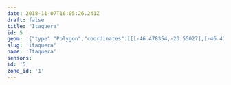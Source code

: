 ```yaml
---
date: 2018-11-07T16:05:26.241Z
draft: false
title: "Itaquera"
id: 5
geom: '{"type":"Polygon","coordinates":[[[-46.478354,-23.55027],[-46.471865,-23.550465],[-46.471518,-23.550363],[-46.470634,-23.550279],[-46.470571,-23.550319],[-46.47021,-23.550192],[-46.468512,-23.549955],[-46.467937,-23.549806],[-46.467927,-23.549864],[-46.46754,-23.549873],[-46.467314,-23.549754],[-46.466569,-23.549794],[-46.466331,-23.549741],[-46.466346,-23.549659],[-46.465414,-23.54952],[-46.46536,-23.549564],[-46.46402,-23.549],[-46.463794,-23.548956],[-46.463607,-23.548824],[-46.463312,-23.54923],[-46.462804,-23.549674],[-46.462839,-23.550271],[-46.463115,-23.550684],[-46.462205,-23.550483],[-46.460137,-23.551663],[-46.459934,-23.551411],[-46.451415,-23.556328],[-46.446428,-23.556496],[-46.445857,-23.556601],[-46.445272,-23.556426],[-46.445164,-23.55623],[-46.444978,-23.554746],[-46.445041,-23.552665],[-46.445199,-23.551963],[-46.445023,-23.548772],[-46.445588,-23.546184],[-46.441944,-23.543925],[-46.441635,-23.543786],[-46.441625,-23.543723],[-46.440849,-23.543251],[-46.440762,-23.543369],[-46.440343,-23.543212],[-46.440381,-23.543072],[-46.439241,-23.542885],[-46.439242,-23.542475],[-46.439653,-23.540649],[-46.43968,-23.540159],[-46.439477,-23.539449],[-46.438224,-23.537567],[-46.438057,-23.537185],[-46.438025,-23.53648],[-46.438174,-23.536001],[-46.438384,-23.535747],[-46.429527,-23.532759],[-46.430343,-23.530346],[-46.432275,-23.526362],[-46.43237,-23.526235],[-46.432458,-23.526294],[-46.432769,-23.525711],[-46.433067,-23.525381],[-46.43372,-23.524999],[-46.434218,-23.524875],[-46.434823,-23.524857],[-46.435693,-23.525037],[-46.437745,-23.525812],[-46.438402,-23.525938],[-46.438848,-23.525946],[-46.439254,-23.525879],[-46.441015,-23.525255],[-46.441909,-23.525118],[-46.442893,-23.525111],[-46.443692,-23.52527],[-46.444253,-23.525521],[-46.444891,-23.526026],[-46.445558,-23.525659],[-46.444887,-23.524307],[-46.444645,-23.524069],[-46.443598,-23.523413],[-46.443345,-23.522942],[-46.443275,-23.522677],[-46.443274,-23.522328],[-46.443393,-23.521925],[-46.443939,-23.521117],[-46.444086,-23.520594],[-46.44359,-23.516122],[-46.443811,-23.514775],[-46.443725,-23.513598],[-46.451715,-23.514213],[-46.454887,-23.515391],[-46.455213,-23.515467],[-46.463288,-23.51552],[-46.467635,-23.516207],[-46.467886,-23.516344],[-46.469435,-23.51882],[-46.469983,-23.519258],[-46.470971,-23.519586],[-46.474335,-23.519089],[-46.474612,-23.518848],[-46.475477,-23.517406],[-46.475726,-23.517213],[-46.476205,-23.51699],[-46.475189,-23.522841],[-46.473556,-23.531625],[-46.473456,-23.532453],[-46.473492,-23.533463],[-46.473606,-23.534159],[-46.47415,-23.535823],[-46.474618,-23.536416],[-46.47519,-23.53698],[-46.474755,-23.538085],[-46.473489,-23.539701],[-46.473853,-23.541979],[-46.474228,-23.543088],[-46.474404,-23.54346],[-46.475465,-23.544484],[-46.476262,-23.54504],[-46.47724,-23.547367],[-46.477496,-23.54825],[-46.4775,-23.548599],[-46.477718,-23.549261],[-46.477931,-23.549491],[-46.478354,-23.55027]]]}'
slug: 'itaquera'
name: 'Itaquera'
sensors:
id: '5'
zone_id: '1'
---
```

		